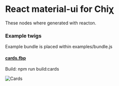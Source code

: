 React material-ui for Chiχ
====

These nodes where generated with reacton.


### Example twigs

Example bundle is placed within examples/bundle.js

#### [cards.fbp](https://cdn.rawgit.com/nodule/react-material-ui/master/twigs/cards.fbp)
                
Build: npm run build:cards

![Cards](https://cdn.rawgit.com/nodule/react-material-ui/master/twigs/cards.svg)


